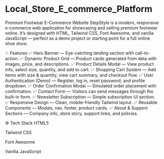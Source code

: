 # Local_Store_E_commerce_Platform
 Premium Footwear E-Commerce Website
StepStyle is a modern, responsive e-commerce web application for showcasing and selling premium footwear online.
It’s designed with HTML, Tailwind CSS, Font Awesome, and vanilla JavaScript — perfect as a demo project or starting point for a full online shoe store.

✨ Features
✅ Hero Banner — Eye-catching landing section with call-to-action.
✅ Dynamic Product Grid — Product cards generated from data with images, price, and descriptions.
✅ Product Details Modal — View product info, select size, quantity, and add to cart.
✅ Shopping Cart System — Add items with size & quantity, view cart summary, and checkout flow.
✅ User Authentication (Demo) — Register, log in, reset password, and profile dropdown.
✅ Order Confirmation Modal — Simulated order placement with confirmation.
✅ Contact Form — Visitors can send messages through the built-in form.
✅ Newsletter Subscription — Simple subscription UI section.
✅ Responsive Design — Clean, mobile-friendly Tailwind layout.
✅ Reusable Components — Modals, nav, footer, product cards.
✅ About & Support Sections — Company info, store story, support links, and policies.

⚙️ Tech Stack
HTML5

Tailwind CSS

Font Awesome

Vanilla JavaScript
